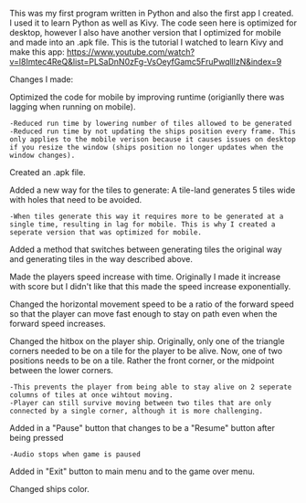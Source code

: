 This was my first program written in Python and also the first app I created. I used it to learn Python as well as Kivy. The code seen here is optimized for desktop, however I also have another version that I optimized for mobile and made into an .apk file.
This is the tutorial I watched to learn Kivy and make this app: https://www.youtube.com/watch?v=l8Imtec4ReQ&list=PLSaDnN0zFg-VsOeyfGamc5FruPwqlllzN&index=9


Changes I made:


Optimized the code for mobile by improving runtime (origianlly there was lagging when running on mobile).
 
    -Reduced run time by lowering number of tiles allowed to be generated 
    -Reduced run time by not updating the ships position every frame. This only applies to the mobile verison because it causes issues on desktop if you resize the window (ships position no longer updates when the window changes).

Created an .apk file.

Added a new way for the tiles to generate: A tile-land generates 5 tiles wide with holes that need to be avoided.

    -When tiles generate this way it requires more to be generated at a single time, resulting in lag for mobile. This is why I created a seperate version that was optimized for mobile.

Added a method that switches between generating tiles the original way and generating tiles in the way described above.

Made the players speed increase with time. Originally I made it increase with score but I didn't like that this made the speed increase exponentially.

Changed the horizontal movement speed to be a ratio of the forward speed so that the player can move fast enough to stay on path even when the forward speed increases.

Changed the hitbox on the player ship. Originally, only one of the triangle corners needed to be on a tile for the player to be alive. Now, one of two positions needs to be on a tile. Rather the front corner, or the midpoint between the lower corners.

    -This prevents the player from being able to stay alive on 2 seperate columns of tiles at once wihtout moving.
    -Player can still survive moving between two tiles that are only connected by a single corner, although it is more challenging.

Added in a "Pause" button that changes to be a "Resume" button after being pressed

    -Audio stops when game is paused

Added in "Exit" button to main menu and to the game over menu.

Changed ships color.
